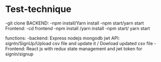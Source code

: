 # Test-technique
-git clone
BACKEND:
-npm install/Yarn install
-npm start/yarn start
Frontend:
-cd frontend
-npm install /yarn install
-npm start/ yarn start 

functions:
-backend: Express nodejs mongodb jwt API: signIn/SignUp/Upload csv file and update it / Dowload updated csv file 
-Frontend: React js with redux state management and jwt token for signin/signup
